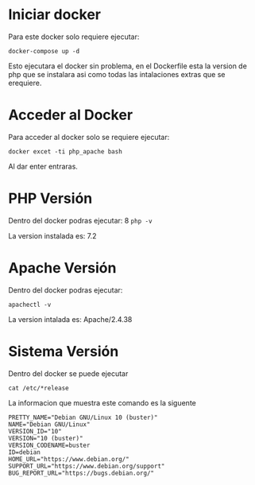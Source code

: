 # Iniciar docker

Para este docker solo requiere ejecutar:

`docker-compose up -d`

Esto ejecutara el docker sin problema, en el Dockerfile esta la version de php que se instalara asi como todas las intalaciones extras que se erequiere.

# Acceder al Docker

Para acceder al docker solo se requiere ejecutar:

`docker excet -ti php_apache bash`

Al dar enter entraras.

# PHP Versión

Dentro del docker podras ejecutar:
8
`php -v`

La version instalada es: 7.2

# Apache Versión

Dentro del docker podras ejecutar:

`apachectl -v`

La version intalada es: Apache/2.4.38

# Sistema Versión

Dentro del docker se puede ejecutar

`cat /etc/*release`

La informacion que muestra este comando es la siguente

```
PRETTY_NAME="Debian GNU/Linux 10 (buster)"
NAME="Debian GNU/Linux"
VERSION_ID="10"
VERSION="10 (buster)"
VERSION_CODENAME=buster
ID=debian
HOME_URL="https://www.debian.org/"
SUPPORT_URL="https://www.debian.org/support"
BUG_REPORT_URL="https://bugs.debian.org/"
```
